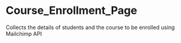 # Course_Enrollment_Page
Collects the details of students and the course to be enrolled using Mailchimp API

